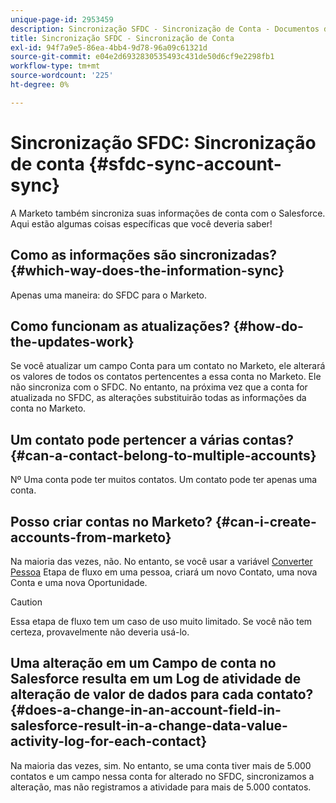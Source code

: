 ```yaml
---
unique-page-id: 2953459
description: Sincronização SFDC - Sincronização de Conta - Documentos do Marketo - Documentação do produto
title: Sincronização SFDC - Sincronização de Conta
exl-id: 94f7a9e5-86ea-4bb4-9d78-96a09c61321d
source-git-commit: e04e2d6932830535493c431de50d6cf9e2298fb1
workflow-type: tm+mt
source-wordcount: '225'
ht-degree: 0%

---
```


# Sincronização SFDC: Sincronização de conta {#sfdc-sync-account-sync}

A Marketo também sincroniza suas informações de conta com o Salesforce. Aqui estão algumas coisas específicas que você deveria saber!

## Como as informações são sincronizadas? {#which-way-does-the-information-sync}

Apenas uma maneira: do SFDC para o Marketo.

## Como funcionam as atualizações? {#how-do-the-updates-work}

Se você atualizar um campo Conta para um contato no Marketo, ele alterará os valores de todos os contatos pertencentes a essa conta no Marketo. Ele não sincroniza com o SFDC. No entanto, na próxima vez que a conta for atualizada no SFDC, as alterações substituirão todas as informações da conta no Marketo.

## Um contato pode pertencer a várias contas?  {#can-a-contact-belong-to-multiple-accounts}

Nº Uma conta pode ter muitos contatos. Um contato pode ter apenas uma conta.

## Posso criar contas no Marketo? {#can-i-create-accounts-from-marketo}

Na maioria das vezes, não. No entanto, se você usar a variável [Converter Pessoa](/help/marketo/product-docs/core-marketo-concepts/smart-campaigns/flow-actions/convert-person.md) Etapa de fluxo em uma pessoa, criará um novo Contato, uma nova Conta e uma nova Oportunidade.

>[!CAUTION]
>
>Essa etapa de fluxo tem um caso de uso muito limitado. Se você não tem certeza, provavelmente não deveria usá-lo.

## Uma alteração em um Campo de conta no Salesforce resulta em um Log de atividade de alteração de valor de dados para cada contato?  {#does-a-change-in-an-account-field-in-salesforce-result-in-a-change-data-value-activity-log-for-each-contact}

Na maioria das vezes, sim. No entanto, se uma conta tiver mais de 5.000 contatos e um campo nessa conta for alterado no SFDC, sincronizamos a alteração, mas não registramos a atividade para mais de 5.000 contatos.
